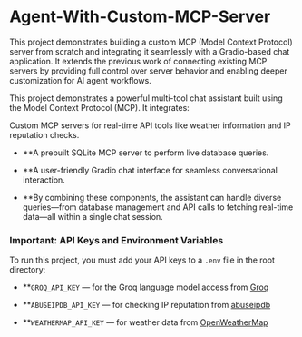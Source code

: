# Agent-With-Custom-MCP-Server
This project demonstrates building a custom MCP (Model Context Protocol) server from scratch and integrating it seamlessly with a Gradio-based chat application. It extends the previous work of connecting existing MCP servers by providing full control over server behavior and enabling deeper customization for AI agent workflows.

This project demonstrates a powerful multi-tool chat assistant built using the Model Context Protocol (MCP). It integrates:

Custom MCP servers for real-time API tools like weather information and IP reputation checks.

- **A prebuilt SQLite MCP server to perform live database queries.

- **A user-friendly Gradio chat interface for seamless conversational interaction.

- **By combining these components, the assistant can handle diverse queries—from database management and API calls to fetching real-time data—all within a single chat session.

### Important: API Keys and Environment Variables
To run this project, you must add your API keys to a `.env` file in the root directory:

- **`GROQ_API_KEY` — for the Groq language model access from [Groq](https://groq.com/)

- **`ABUSEIPDB_API_KEY` — for checking IP reputation from [abuseipdb](https://www.abuseipdb.com/)

- **`WEATHERMAP_API_KEY` — for weather data from [OpenWeatherMap](https://home.openweathermap.org/users/sign_in)
